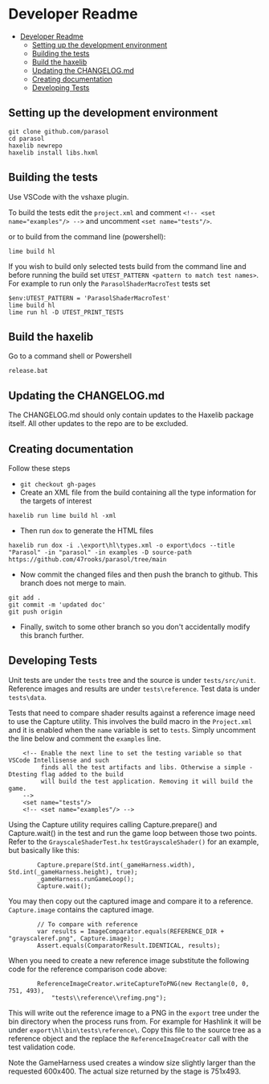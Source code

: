 # Developer Readme

- [Developer Readme](#developer-readme)
  - [Setting up the development environment](#setting-up-the-development-environment)
  - [Building the tests](#building-the-tests)
  - [Build the haxelib](#build-the-haxelib)
  - [Updating the CHANGELOG.md](#updating-the-changelogmd)
  - [Creating documentation](#creating-documentation)
  - [Developing Tests](#developing-tests)

## Setting up the development environment

```
git clone github.com/parasol
cd parasol
haxelib newrepo
haxelib install libs.hxml
```

## Building the tests

Use VSCode with the vshaxe plugin.

To build the tests edit the `project.xml` and comment `<!-- <set name="examples"/> -->` and uncomment `<set name="tests"/>`.

or to build from the command line (powershell):

```
lime build hl
```

If you wish to build only selected tests build from the command line and before running the build set 
`UTEST_PATTERN <pattern to match test names>`. For example to run only the `ParasolShaderMacroTest` tests set

```
$env:UTEST_PATTERN = 'ParasolShaderMacroTest'
lime build hl
lime run hl -D UTEST_PRINT_TESTS
```

## Build the haxelib

Go to a command shell or Powershell
```
release.bat
```

## Updating the CHANGELOG.md

The CHANGELOG.md should only contain updates to the Haxelib package itself. All other updates to the repo are to be excluded.

## Creating documentation

Follow these steps
   + `git checkout gh-pages`
   + Create an XML file from the build containing all the type information for the targets of interest
```
haxelib run lime build hl -xml
```
   + Then run `dox` to generate the HTML files
```
haxelib run dox -i .\export\hl\types.xml -o export\docs --title "Parasol" -in "parasol" -in examples -D source-path https://github.com/47rooks/parasol/tree/main
```
   + Now commit the changed files and then push the branch to github. This branch does not merge to main.
```
git add .
git commit -m 'updated doc'
git push origin
```
   + Finally, switch to some other branch so you don't accidentally modify this branch further.

## Developing Tests

Unit tests are under the `tests` tree and the source is under `tests/src/unit`. Reference images and results are under `tests\reference`. Test data is under `tests\data`.

Tests that need to compare shader results against a reference image need to use the Capture utility. This involves the build macro in the `Project.xml` and it is enabled when the `name` variable is set to `tests`. Simply uncomment the line below and comment the `examples` line.
```
	<!-- Enable the next line to set the testing variable so that VSCode Intellisense and such
		 finds all the test artifacts and libs. Otherwise a simple -Dtesting flag added to the build
		 will build the test application. Removing it will build the game.
	-->
	<set name="tests"/>
	<!-- <set name="examples"/> -->
```

Using the Capture utility requires calling Capture.prepare() and Capture.wait() in the test and run the game loop between those two points. Refer to the `GrayscaleShaderTest.hx` `testGrayscaleShader()` for an example, but basically like this:
```
        Capture.prepare(Std.int(_gameHarness.width), Std.int(_gameHarness.height), true);
        _gameHarness.runGameLoop();
        Capture.wait();
```
You may then copy out the captured image and compare it to a reference. `Capture.image` contains the captured image.
```
        // To compare with reference
        var results = ImageComparator.equals(REFERENCE_DIR + "grayscaleref.png", Capture.image);
        Assert.equals(ComparatorResult.IDENTICAL, results);
```

When you need to create a new reference image substitute the following code for the reference comparison code above:

```
        ReferenceImageCreator.writeCaptureToPNG(new Rectangle(0, 0, 751, 493),
            "tests\\reference\\refimg.png");
```
This will write out the reference image to a PNG in the `export` tree under the bin directory when the process runs from. For example for Hashlink it will be under `export\hl\bin\tests\reference\`. Copy this file to the source tree as a reference object and the replace the `ReferenceImageCreator` call with the test validation code.

Note the GameHarness used creates a window size slightly larger than the requested 600x400. The actual size returned by the stage is 751x493.